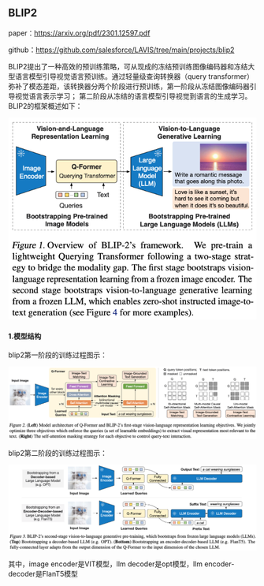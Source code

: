 ## BLIP2

paper：https://arxiv.org/pdf/2301.12597.pdf

github：https://github.com/salesforce/LAVIS/tree/main/projects/blip2

BLIP2提出了一种高效的预训练策略，可从现成的冻结预训练图像编码器和冻结大型语言模型引导视觉语言预训练。通过轻量级查询转换器（query transformer）弥补了模态差距，该转换器分两个阶段进行预训练，第一阶段从冻结图像编码器引导视觉语言表示学习； 第二阶段从冻结的语言模型引导视觉到语言的生成学习。BLIP2的框架概述如下：

![](image/blip2-1.png)

#### 1.模型结构

blip2第一阶段的训练过程图示：

![](image/blip2-2.png)

blip2第二阶段的训练过程图示：

![](image/blip2-3.png)

其中，image encoder是VIT模型，llm decoder是opt模型，llm encoder-decoder是FlanT5模型